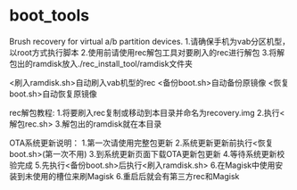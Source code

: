 # boot_tools
Brush recovery for virtual a/b partition devices.
1.请确保手机为vab分区机型，以root方式执行脚本
2.使用前请使用rec解包工具对要刷入的rec进行解包
3.将解包出的ramdisk放入./rec_install_tool/ramdisk文件夹

<刷入ramdisk.sh>自动刷入vab机型的rec
<备份boot.sh>自动备份原镜像
<恢复boot.sh>自动恢复原镜像

rec解包教程:
1.将要刷入rec复制或移动到本目录并命名为recovery.img
2.执行<解包rec.sh>
3.解包出的ramdisk就在本目录

OTA系统更新说明：
1.第一次请使用完整包更新
2.系统更新更新前执行<恢复boot.sh>(第一次不用)
3.到系统更新页面下载OTA更新包更新
4.等待系统更新校验完成
5.先执行<备份boot.sh>后执行<刷入ramdisk.sh>
6.在Magisk中使用安装到未使用的槽位来刷Magisk
6.重启后就会有第三方rec和Magisk
